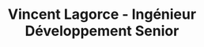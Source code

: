 ---
redirect_from: /fr/
layout: page
permalink: /
lang: fr_CH
lcl: fr

title: Vincent Lagorce - Ingénieur Développement Senior
description: Vincent Lagorce - Ingénieur Développement Senior

name: Vincent Lagorce
job-title: Ingénieur Développement Senior
---
